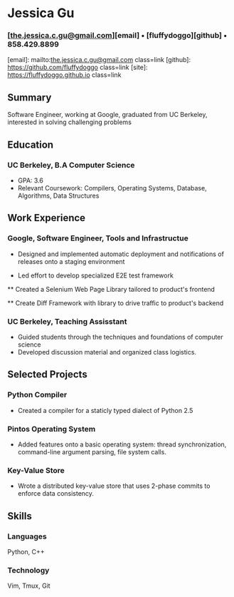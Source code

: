 # Jessica Gu

### [the.jessica.c.gu@gmail.com][email] &bull; [fluffydoggo][github] &bull; 858.429.8899

[email]: mailto:the.jessica.c.gu@gmail.com class=link
[github]: https://github.com/fluffydoggo class=link
[site]: https://fluffydoggo.github.io class=link

## Summary
Software Engineer, working at Google, graduated from UC Berkeley, interested in solving challenging problems

## Education
### UC Berkeley, B.A Computer Science

* GPA: 3.6
* Relevant Coursework: Compilers, Operating Systems, Database, Algorithms, Data Structures

## Work Experience
### Google, Software Engineer, Tools and Infrastructue

* Designed and implemented automatic deployment and notifications of releases onto a staging environment 

* Led effort to develop specialized E2E test framework

** Created a Selenium Web Page Library tailored to product's frontend

** Create Diff Framework with library to drive traffic to product's backend

### UC Berkeley, Teaching Assisstant

* Guided students through the techniques and foundations of computer science
* Developed discussion material and organized class logistics.

## Selected Projects

### Python Compiler

* Created a compiler for a staticly typed dialect of Python 2.5

### Pintos Operating System

* Added features onto a basic operating system: thread synchronization, command-line argument parsing, file system calls.
 
### Key-Value Store

* Wrote a distributed key-value store that uses 2-phase commits to enforce data consistency.

## Skills
### Languages
Python, C++
### Technology
Vim, Tmux, Git
